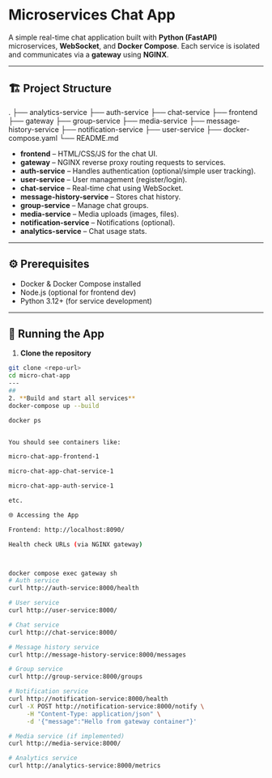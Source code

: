 # Microservices Chat App

A simple real-time chat application built with **Python (FastAPI)** microservices, **WebSocket**, and **Docker Compose**. Each service is isolated and communicates via a **gateway** using **NGINX**.

---

## 🏗 Project Structure

.
├── analytics-service
├── auth-service
├── chat-service
├── frontend
├── gateway
├── group-service
├── media-service
├── message-history-service
├── notification-service
├── user-service
├── docker-compose.yaml
└── README.md


- **frontend** – HTML/CSS/JS for the chat UI.
- **gateway** – NGINX reverse proxy routing requests to services.
- **auth-service** – Handles authentication (optional/simple user tracking).
- **user-service** – User management (register/login).
- **chat-service** – Real-time chat using WebSocket.
- **message-history-service** – Stores chat history.
- **group-service** – Manage chat groups.
- **media-service** – Media uploads (images, files).
- **notification-service** – Notifications (optional).
- **analytics-service** – Chat usage stats.

---

## ⚙️ Prerequisites

- Docker & Docker Compose installed
- Node.js (optional for frontend dev)
- Python 3.12+ (for service development)

---

## 🐳 Running the App

1. **Clone the repository**

```bash
git clone <repo-url>
cd micro-chat-app
---
## 
2. **Build and start all services**
docker-compose up --build

docker ps


You should see containers like:

micro-chat-app-frontend-1

micro-chat-app-chat-service-1

micro-chat-app-auth-service-1

etc.

🌐 Accessing the App

Frontend: http://localhost:8090/

Health check URLs (via NGINX gateway)



docker compose exec gateway sh
# Auth service
curl http://auth-service:8000/health

# User service
curl http://user-service:8000/

# Chat service
curl http://chat-service:8000/

# Message history service
curl http://message-history-service:8000/messages

# Group service
curl http://group-service:8000/groups

# Notification service
curl http://notification-service:8000/health
curl -X POST http://notification-service:8000/notify \
     -H "Content-Type: application/json" \
     -d '{"message":"Hello from gateway container"}'

# Media service (if implemented)
curl http://media-service:8000/

# Analytics service
curl http://analytics-service:8000/metrics
    